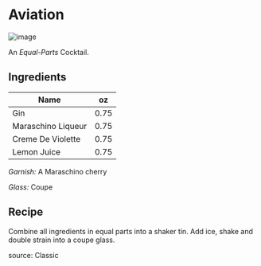 # Aviation

![image](https://data.thefeedfeed.com/static/2020/04/13/15868057565e94bbfc72784.jpg)

An _Equal-Parts_ Cocktail.

## Ingredients

| Name | oz |
| ----------- | ------- |
| Gin | 0.75 |
| Maraschino Liqueur | 0.75 |
| Creme De Violette | 0.75 |
| Lemon Juice | 0.75 |

_Garnish:_ A Maraschino cherry

_Glass:_ Coupe

## Recipe

Combine all ingredients in equal parts into a shaker tin. Add ice, shake and double strain into a coupe glass.

source: Classic

[^1]: Citrus forward
[^2]: Herbal

